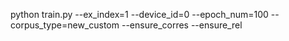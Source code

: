 python train.py --ex_index=1 --device_id=0 --epoch_num=100 --corpus_type=new_custom --ensure_corres --ensure_rel